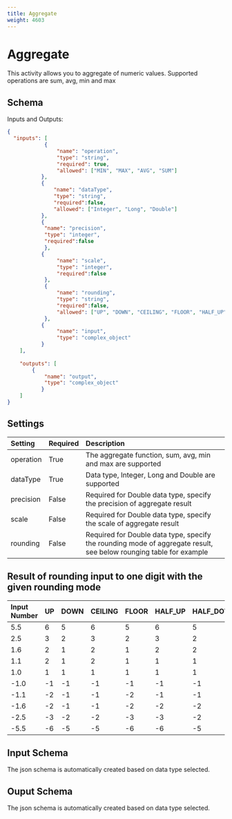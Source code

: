 ```yaml
---
title: Aggregate
weight: 4603
---
```


# Aggregate
This activity allows you to aggregate of numeric values. Supported operations are sum, avg, min and max

## Schema
Inputs and Outputs:

```json
{
  "inputs": [
            {
                "name": "operation",
                "type": "string",
                "required": true,
                "allowed": ["MIN", "MAX", "AVG", "SUM"]
           },
           {
               "name": "dataType",
               "type": "string",
               "required":false,
               "allowed": ["Integer", "Long", "Double"]
           },
           {
            "name": "precision",
            "type": "integer",
            "required":false
            },
           {
                "name": "scale",
                "type": "integer",
                "required":false
            },
            {
                "name": "rounding",
                "type": "string",
                "required":false,
                "allowed": ["UP", "DOWN", "CEILING", "FLOOR", "HALF_UP", "HALF_DOWN", "HALF_EVEN"]
            },
           {
                "name": "input",
                "type": "complex_object"
           }
    ],
  
    "outputs": [
        {
            "name": "output",
            "type": "complex_object"
           }
    ]
}
```

## Settings
| Setting     | Required | Description |
|:------------|:---------|:------------|
| operation   | True     | The aggregate function, sum, avg, min and max are supported |
| dataType    | True     | Data type, Integer, Long and Double are supported |
| precision   | False    | Required for Double data type, specify the precision of aggregate result |
| scale       | False    | Required for Double data type, specify the scale of aggregate result |
| rounding    | False    | Required for Double data type, specify the rounding mode of aggregate result, see below rounging table for example |

## Result of rounding input to one digit with the given rounding mode
	
| Input Number | UP	| DOWN | CEILING | FLOOR | HALF_UP | HALF_DOWN | HALF_EVEN |
|:-------------|----|------|---------|-------|---------|-----------|-----------|
| 5.5	         | 6	| 5	   | 6	     | 5	   | 6	     | 5	       | 6         |
| 2.5	         | 3	| 2	   | 3	     | 2	   | 3       | 2	       | 2	       |
| 1.6	         | 2	| 1	   | 2	     | 1	   | 2	     | 2	       | 2	       |
| 1.1	         | 2	| 1	   | 2	     | 1	   | 1       | 1	       | 1	       |
| 1.0	         | 1	| 1	   | 1	     | 1	   | 1	     | 1	       | 1	       |
| -1.0	       | -1	| -1	 | -1	     | -1	   | -1	     | -1	       | -1	       |
| -1.1	       | -2	| -1	 | -1	     | -2	   | -1	     | -1	       | -1	       |
| -1.6	       | -2	| -1	 | -1	     | -2	   | -2	     | -2	       | -2        |
| -2.5	       | -3	| -2	 | -2	     | -3	   | -3	     | -2	       | -2	       |
| -5.5	       | -6	| -5	 | -5	     | -6	   | -6	     | -5	       | -6	       |

## Input Schema
The json schema is automatically created based on data type selected.

## Ouput Schema
The json schema is automatically created based on data type selected.
